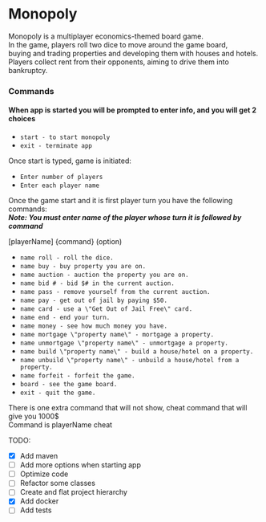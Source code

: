 # Monopoly
Monopoly is a multiplayer economics-themed board game. <br /> 
In the game, players roll two dice to move around the game board, <br />
buying and trading properties and developing them with houses and hotels. <br />
Players collect rent from their opponents, aiming to drive them into bankruptcy.
### Commands
#### When app is started you will be prompted to enter info, and you will get 2 choices

- ``start - to start monopoly``
- ``exit - terminate app``

Once start is typed, game is initiated:
- ``Enter number of players``
- ``Enter each player name``

Once the game start and it is first player turn you have the following commands: <br />
***Note: You must enter name of the player whose turn it is followed by command***

[playerName] {command} (option)
- ``name roll - roll the dice.`` 
- ``name buy - buy property you are on.``
- ``name auction - auction the property you are on.``
- ``name bid # - bid $# in the current auction.``
- ``name pass - remove yourself from the current auction.``
- ``name pay - get out of jail by paying $50.``
- ``name card - use a \"Get Out of Jail Free\" card.``
- ``name end - end your turn.``
- ``name money - see how much money you have.``
- ``name mortgage \"property name\" - mortgage a property.``
- ``name unmortgage \"property name\" - unmortgage a property.``
- ``name build \"property name\" - build a house/hotel on a property.``
- ``name unbuild \"property name\" - unbuild a house/hotel from a property.``
- ``name forfeit - forfeit the game.``
- ``board - see the game board.``
- ``exit - quit the game.``


There is one extra command that will not show, cheat command that will give you 1000$ <br />
Command is playerName cheat

TODO: 
- [x] Add maven
- [ ] Add more options when starting app
- [ ] Optimize code
- [ ] Refactor some classes
- [ ] Create and flat project hierarchy
- [x] Add docker
- [ ] Add tests
